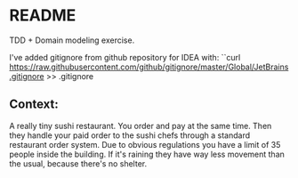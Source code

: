 # README

TDD + Domain modeling exercise.

I've added gitignore from github repository for IDEA with: ``curl https://raw.githubusercontent.com/github/gitignore/master/Global/JetBrains.gitignore >> .gitignore

## Context:

A really tiny sushi restaurant. You order and pay at the same time. Then they handle your paid order to the sushi chefs through a standard restaurant order system. Due to obvious regulations you have a limit of 35 people inside the building. If it's raining they have way less movement than the usual, because there's no shelter.

